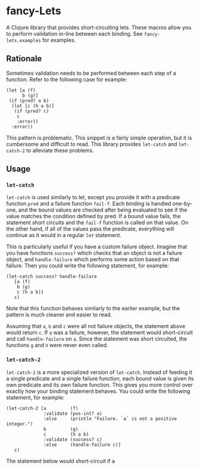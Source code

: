 # fancy-Lets

A Clojure library that provides short-circuiting lets. These macros allow you to perform validation in-line between each binding. See `fancy-lets.examples` for examples.

## Rationale

Sometimes validation needs to be performed between each step of a function. Refer to the following case for example:
```
(let [a (f)
      b (g)]
 (if (pred? a b)
  (let [c (h a b)]
   (if (pred? c)
    c
    :error))
  :error))
```
This pattern is problematic. This snippet is a fairly simple operation, but it is cumbersome and difficult to read. This library provides `let-catch` and `let-catch-2` to alleviate these problems.

## Usage

### `let-catch`

`let-catch` is used similarly to let, except you provide it with a predicate function `pred` and a failure function `fail-f`. Each binding is handled one-by-one, and the bound values are checked after being evaluated to see if the value matches the condition defined by pred. If a bound value fails, the statement short circuits and the `fail-f` function is called on that value. On the other hand, if all of the values pass the predicate, everything will continue as it would in a regular `let` statement.

This is particularly useful if you have a custom failure object. Imagine that you have functions `success?` which checks that an object is not a failure object, and `handle-failure` which performs some action based on that failure. Then you could write the following statement, for example:

```
(let-catch success? handle-failure
   [a (f)
    b (g)
    c (h a b)]
   c)
```
Note that this function behaves similarly to the earlier example, but the pattern is much cleaner and easier to read.

Assuming that `a`, `b` and `c` were all not failure objects, the statement above would return `c`. If `a` was a failure, however, the statement would short-circuit and call `handle-failure` on `a`. Since the statement was short circuited, the functions `g` and `h` were never even called.

### `let-catch-2`

`let-catch-2` is a more specialized version of `let-catch`. Instead of feeding it a single predicate and a single failure function, each bound value is given its own predicate and its own failure function. This gives you more control over exactly how your binding statement behaves. You could write the following statement, for example:
```
(let-catch-2 [a         (f)
              :validate (pos-int? a)
              :else     (println "Failure. `a` is not a positive integer.")
              b         (g)
              c         (h a b)
              :validate (success? c)
              :else     (handle-failure c)]
   c)
```
The statement below would short-circuit if a 
